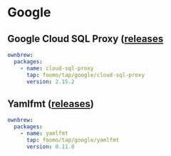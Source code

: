 # Google

## Google Cloud SQL Proxy ([releases](https://github.com/GoogleCloudPlatform/cloud-sql-proxy/releases)

```yaml
ownbrew:
  packages:
    - name: cloud-sql-proxy
      tap: foomo/tap/google/cloud-sql-proxy
      version: 2.15.2
```

## Yamlfmt ([releases](https://github.com/google/yamlfmt/releases))

```yaml
ownbrew:
  packages:
    - name: yamlfmt
      tap: foomo/tap/google/yamlfmt
      version: 0.11.0
```

